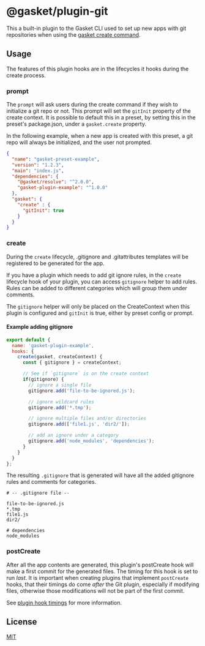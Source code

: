 # @gasket/plugin-git

This a built-in plugin to the Gasket CLI used to set up new apps with git
repositories when using the [gasket create command].

## Usage

The features of this plugin hooks are in the lifecycles it hooks during the
create process.

### prompt

The `prompt` will ask users during the create command if they wish to initialize
a git repo or not. This prompt will set the `gitInit` property of the create
context. It is possible to default this in a preset, by setting this in the
preset's package.json, under a `gasket.create` property.

In the following example, when a new app is created with this preset, a git repo
will always be initialized, and the user not prompted.

```json
{
  "name": "gasket-preset-example",
  "version": "1.2.3",
  "main": "index.js",
  "dependencies": {
    "@gasket/resolve": "^2.0.0",
    "gasket-plugin-example": "^1.0.0"
  },
  "gasket": {
    "create" : {
      "gitInit": true
    }
  }
}
```

### create

During the `create` lifecycle, .gitignore and .gitattributes templates will be
registered to be generated for the app.

If you have a plugin which needs to add git ignore rules, in the `create`
lifecycle hook of your plugin, you can access `gitignore` helper to add rules.
Rules can be added to different categories which will group them under comments.

The `gitignore` helper will only be placed on the CreateContext when this plugin
is configured and `gitInit` is true, either by preset config or prompt.

#### Example adding gitignore

```js
export default {
  name: 'gasket-plugin-example',
  hooks: {
    create(gasket, createContext) {
      const { gitignore } = createContext;

      // See if `gitignore` is on the create context
      if(gitignore) {
        // ignore a single file
        gitignore.add('file-to-be-ignored.js');

        // ignore wildcard rules
        gitignore.add('*.tmp');

        // ignore multiple files and/or directories
        gitignore.add(['file1.js', 'dir2/']);

        // add an ignore under a category
        gitignore.add('node_modules', 'dependencies');
      }
    }
  }
};
```

The resulting `.gitignore` that is generated will have all the added gitignore
rules and comments for categories.

```properties
# -- .gitignore file --

file-to-be-ignored.js
*.tmp
file1.js
dir2/

# dependencies
node_modules
```

### postCreate

After all the app contents are generated, this plugin's postCreate hook will
make a first commit for the generated files. The timing for this hook is set to
run _last_. It is important when creating plugins that implement `postCreate`
hooks, that their timings do come _after_ the Git plugin, especially if
modifying files, otherwise those modifications will not be part of the first
commit.

See [plugin hook timings] for more information.

## License

[MIT](./LICENSE.md)

<!-- LINKS -->

[gasket create command]:/packages/gasket-cli/README.md#create-command
[plugin hook timings]:/packages/gasket-engine/README.md
